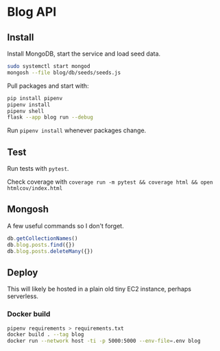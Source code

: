 # Blog API

## Install

Install MongoDB, start the service and load seed data.

```sh
sudo systemctl start mongod
mongosh --file blog/db/seeds/seeds.js
```

Pull packages and start with:

```sh
pip install pipenv
pipenv install
pipenv shell
flask --app blog run --debug
```

Run `pipenv install` whenever packages change.

## Test

Run tests with `pytest`.

Check coverage with `coverage run -m pytest && coverage html && open htmlcov/index.html`

## Mongosh

A few useful commands so I don't forget.

```js
db.getCollectionNames()
db.blog.posts.find({})
db.blog.posts.deleteMany({})
```

## Deploy

This will likely be hosted in a plain old tiny EC2 instance, perhaps serverless.

### Docker build

```sh
pipenv requirements > requirements.txt
docker build . --tag blog
docker run --network host -ti -p 5000:5000 --env-file=.env blog
```
